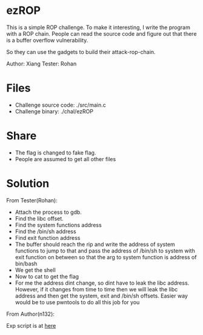 # ezROP

This is a simple ROP challenge. To make it interesting, I write the program with a ROP chain. People can read the source code and figure out that there is a buffer overflow vulnerability.

So they can use the gadgets to build their attack-rop-chain.

Author: Xiang
Tester: Rohan

# Files

- Challenge source code: ./src/main.c
- Challenge binary: ./chal/ezROP


# Share

- The flag is changed to fake flag.
- People are assumed to get all other files 


# Solution

From Tester(Rohan):

- Attach the process to gdb.
- Find the libc offset.
- Find the system functions address
- Find the /bin/sh address
- Find exit function address
- The buffer should reach the rip and write the address of system functions to jump to that and pass the address of /bin/sh to system with exit function on between so that the arg to system function is address of bin/bash
- We get the shell
- Now to cat to get the flag
- For me the address dint change, so dint have to leak the libc address. However, if it changes from time to time then we will leak the libc address and then get the system, exit and /bin/sh offsets. Easier way would be to use pwntools to do all this job for you

From Author(n132):

Exp script is at [here][1]

[1]: ./solution/exp.py
